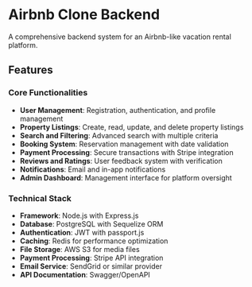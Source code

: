 
# Airbnb Clone Backend

A comprehensive backend system for an Airbnb-like vacation rental platform.

## Features

### Core Functionalities
- **User Management**: Registration, authentication, and profile management
- **Property Listings**: Create, read, update, and delete property listings
- **Search and Filtering**: Advanced search with multiple criteria
- **Booking System**: Reservation management with date validation
- **Payment Processing**: Secure transactions with Stripe integration
- **Reviews and Ratings**: User feedback system with verification
- **Notifications**: Email and in-app notifications
- **Admin Dashboard**: Management interface for platform oversight

### Technical Stack
- **Framework**: Node.js with Express.js
- **Database**: PostgreSQL with Sequelize ORM
- **Authentication**: JWT with passport.js
- **Caching**: Redis for performance optimization
- **File Storage**: AWS S3 for media files
- **Payment Processing**: Stripe API integration
- **Email Service**: SendGrid or similar provider
- **API Documentation**: Swagger/OpenAPI